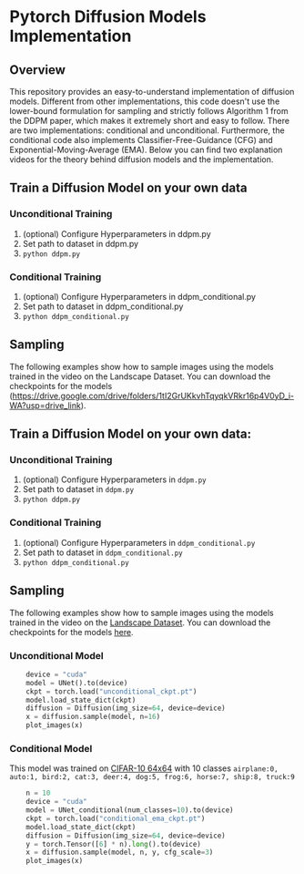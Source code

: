 # Pytorch Diffusion Models Implementation

## Overview

This repository provides an easy-to-understand implementation of diffusion models. Different from other implementations, this code doesn't use the lower-bound formulation for sampling and strictly follows Algorithm 1 from the DDPM paper, which makes it extremely short and easy to follow. There are two implementations: conditional and unconditional. Furthermore, the conditional code also implements Classifier-Free-Guidance (CFG) and Exponential-Moving-Average (EMA). Below you can find two explanation videos for the theory behind diffusion models and the implementation.

## Train a Diffusion Model on your own data

### Unconditional Training

1. (optional) Configure Hyperparameters in ddpm.py
2. Set path to dataset in ddpm.py
3. `python ddpm.py`

### Conditional Training

1. (optional) Configure Hyperparameters in ddpm_conditional.py
2. Set path to dataset in ddpm_conditional.py
3. `python ddpm_conditional.py`

## Sampling

The following examples show how to sample images using the models trained in the video on the Landscape Dataset. You can download the checkpoints for the models (https://drive.google.com/drive/folders/1tI2GrUKkvhTqyqkVRkr16p4V0yD_i-WA?usp=drive_link).

## Train a Diffusion Model on your own data:
### Unconditional Training
1. (optional) Configure Hyperparameters in ```ddpm.py```
2. Set path to dataset in ```ddpm.py```
3. ```python ddpm.py```

### Conditional Training
1. (optional) Configure Hyperparameters in ```ddpm_conditional.py```
2. Set path to dataset in ```ddpm_conditional.py```
3. ```python ddpm_conditional.py```

## Sampling
The following examples show how to sample images using the models trained in the video on the [Landscape Dataset](https://www.kaggle.com/datasets/arnaud58/landscape-pictures). You can download the checkpoints for the models [here](https://drive.google.com/drive/folders/1beUSI-edO98i6J9pDR67BKGCfkzUL5DX?usp=sharing).
### Unconditional Model
```python
    device = "cuda"
    model = UNet().to(device)
    ckpt = torch.load("unconditional_ckpt.pt")
    model.load_state_dict(ckpt)
    diffusion = Diffusion(img_size=64, device=device)
    x = diffusion.sample(model, n=16)
    plot_images(x)
```

### Conditional Model
This model was trained on [CIFAR-10 64x64](https://www.kaggle.com/datasets/joaopauloschuler/cifar10-64x64-resized-via-cai-super-resolution) with 10 classes ```airplane:0, auto:1, bird:2, cat:3, deer:4, dog:5, frog:6, horse:7, ship:8, truck:9```
```python
    n = 10
    device = "cuda"
    model = UNet_conditional(num_classes=10).to(device)
    ckpt = torch.load("conditional_ema_ckpt.pt")
    model.load_state_dict(ckpt)
    diffusion = Diffusion(img_size=64, device=device)
    y = torch.Tensor([6] * n).long().to(device)
    x = diffusion.sample(model, n, y, cfg_scale=3)
    plot_images(x)
```




